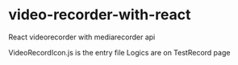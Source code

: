 # video-recorder-with-react
React videorecorder with mediarecorder api

VideoRecordIcon.js is the entry file
Logics are on TestRecord page
